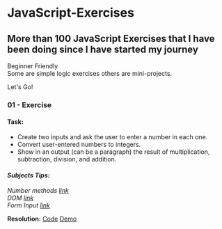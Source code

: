 # JavaScript-Exercises
## More than **100 JavaScript Exercises** that I have been doing since I have started my journey

Beginner Friendly   
Some are simple logic exercises others are mini-projects.

Let's Go!

### 01 - Exercise
 #### **Task:**     
 - Create two inputs and ask the user to enter a number in each one.  
 - Convert user-entered numbers to integers.  
 - Show in an output (can be a paragraph) the result of multiplication, subtraction, division, and addition.

 #### _Subjects Tips:_   
  _Number methods [link](https://developer.mozilla.org/en-US/docs/Web/JavaScript/Reference/Global_Objects/Number)_  
  _DOM [link](https://developer.mozilla.org/en-US/docs/Web/API/Document_Object_Model/Introduction)_  
  _Form Input [link](https://developer.mozilla.org/en-US/docs/Web/HTML/Element/input)_  

**Resolution:** [Code]() [Demo]()


